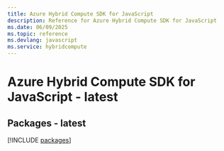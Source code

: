 ```yaml
---
title: Azure Hybrid Compute SDK for JavaScript
description: Reference for Azure Hybrid Compute SDK for JavaScript
ms.date: 06/09/2025
ms.topic: reference
ms.devlang: javascript
ms.service: hybridcompute
---
```

# Azure Hybrid Compute SDK for JavaScript - latest
## Packages - latest
[!INCLUDE [packages](hybrid-compute-index.md)]